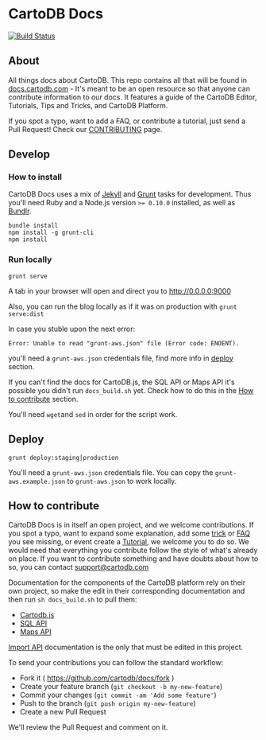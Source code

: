 # CartoDB Docs

[![Build Status](https://travis-ci.org/CartoDB/docs.svg?branch=master)](https://travis-ci.org/CartoDB/docs)


## About

All things docs about CartoDB. This repo contains all that will be found in [docs.cartodb.com](http://docs.cartodb.com/) - It's meant to be an open resource so that anyone can contribute information to our docs. It features a guide of the CartoDB Editor, Tutorials, Tips and Tricks, and CartoDB Platform. 

If you spot a typo, want to add a FAQ, or contribute a tutorial, just send a Pull Request! Check our [CONTRIBUTING](CONTRIBUTING.md) page.


## Develop

### How to install

CartoDB Docs uses a mix of [Jekyll](http://jekyllrb.com/) and [Grunt](http://gruntjs.com/) tasks for development. Thus you'll need Ruby and a Node.js version `>= 0.10.0` installed, as well as [Bundlr](http://bundler.io/).

```
bundle install
npm install -g grunt-cli
npm install
```

### Run locally

```
grunt serve
```

A tab in your browser will open and direct you to http://0.0.0.0:9000

Also, you can run the blog locally as if it was on production with `grunt serve:dist`

In case you stuble upon the next error:

```
Error: Unable to read "grunt-aws.json" file (Error code: ENOENT).
```

you'll need a `grunt-aws.json` credentials file, find more info in [deploy](#deploy) section.

If you can't find the docs for CartoDB.js, the SQL API or Maps API it's possible you didn't run `docs_build.sh` yet. Check how to do this in the [How to contribute](#how-to-contribute) section.

You'll need `wget`and `sed` in order for the script work.


## Deploy

```
grunt deploy:staging|production
```

You'll need a `grunt-aws.json` credentials file. You can copy the `grunt-aws.example.json` to `grunt-aws.json` to work locally.


## How to contribute 

CartoDB Docs is in itself an open project, and we welcome contributions. If you spot a typo, want to expand some explanation, add some [trick](http://docs.cartodb.com/tips-and-tricks.html) or [FAQ](http://docs.cartodb.com/faqs.html) you see missing, or event create a [Tutorial](http://docs.cartodb.com/tutorials.html), we welcome you to do so. We would need that everything you contribute follow the style of what's already on place. If you want to contribute something and have doubts about how to so, you can contact [support@cartodb.com](mailto:support@cartodb.com)

Documentation for the components of the CartoDB platform rely on their own project, so make the edit in their corresponding documentation and then run `sh docs_build.sh` to pull them:

- [Cartodb.js](https://github.com/CartoDB/cartodb.js/blob/develop/doc/API.md)
- [SQL API](https://github.com/CartoDB/CartoDB-SQL-API/blob/master/doc/API.md)
- [Maps API](https://github.com/CartoDB/Windshaft-cartodb/blob/master/docs/Map-API.md)

[Import API](https://github.com/CartoDB/docs/blob/master/_cartodb-platform/import-api.md) documentation is the only that must be edited in this project.

To send your contributions you can follow the standard workflow:

- Fork it ( https://github.com/cartodb/docs/fork )
- Create your feature branch (`git checkout -b my-new-feature`)
- Commit your changes (`git commit -am 'Add some feature'`)
- Push to the branch (`git push origin my-new-feature`)
- Create a new Pull Request

We'll review the Pull Request and comment on it.
